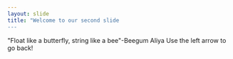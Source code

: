 ```yaml
---
layout: slide
title: "Welcome to our second slide
---
```

"Float like a butterfly, string like a bee"-Beegum Aliya
Use the left arrow to go back!
